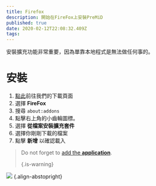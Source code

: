 ```yaml
---
title: Firefox
description: 開始在FireFox上安裝PreMiD
published: true
date: 2020-02-12T22:08:32.409Z
tags:
---
```


安裝擴充功能非常重要，因為單靠本地程式是無法做任何事的。

# 安裝
1. [點此](https://premid.app/downloads)前往我們的下載頁面
2. 選擇 **FireFox**
3. 搜尋 `about:addons`
4. 點擊右上角的小齒輪圖標。
5. 選擇 **從檔案安裝擴充套件**
6. 選擇你剛剛下載的檔案
7. 點擊 **新增** 以確認載入

> Do not forget to [add the **application**](/install). 
> 
> {.is-warning}

![](https://img.icons8.com/color/2x/firefox.png) {.align-abstopright}